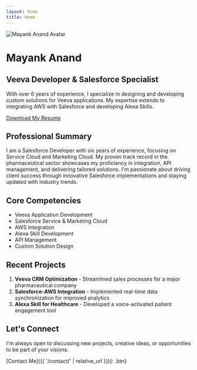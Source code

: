 ```yaml
---
layout: home
title: Home
---
```


<div class="profile-section">
  <div class="profile-image">
    <img src="{{ 'Anand_Mayank_website/assets/images/mayank_DP.jpg' | relative_url }}" alt="Mayank Anand Avatar" />
  </div>
  <div class="profile-content">
    <h1>Mayank Anand</h1>
    <h2>Veeva Developer & Salesforce Specialist</h2>
    <p>With over 6 years of experience, I specialize in designing and developing custom solutions for Veeva applications. My expertise extends to integrating AWS with Salesforce and developing Alexa Skills.</p>
    <a href="{{ '/assets/files/RESUME_MAYANK_ANAND_salesforce.pdf' | relative_url }}" class="btn">Download My Resume</a>
  </div>
</div>

## Professional Summary

I am a Salesforce Developer with six years of experience, focusing on Service Cloud and Marketing Cloud. My proven track record in the pharmaceutical sector showcases my proficiency in integration, API management, and delivering tailored solutions. I'm passionate about driving client success through innovative Salesforce implementations and staying updated with industry trends.

## Core Competencies

- Veeva Application Development
- Salesforce Service & Marketing Cloud
- AWS Integration
- Alexa Skill Development
- API Management
- Custom Solution Design

## Recent Projects

1. **Veeva CRM Optimization** - Streamlined sales processes for a major pharmaceutical company
2. **Salesforce-AWS Integration** - Implemented real-time data synchronization for improved analytics
3. **Alexa Skill for Healthcare** - Developed a voice-activated patient engagement tool

## Let's Connect

I'm always open to discussing new projects, creative ideas, or opportunities to be part of your visions.

[Contact Me]({{ '/contact/' | relative_url }}){: .btn}
